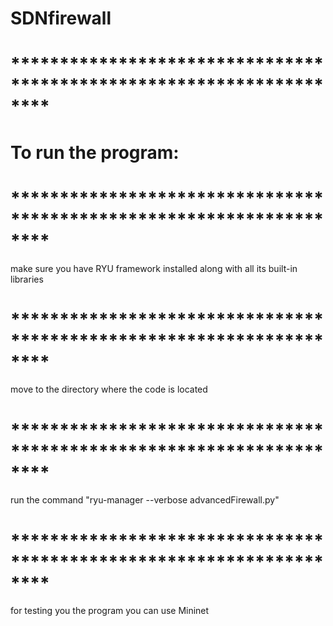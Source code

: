 # SDNfirewall
# ********************************************************************
# To run the program:
# ********************************************************************
  make sure you have RYU framework installed along with all its built-in libraries
# ********************************************************************
  move to the directory where the code is located
# ********************************************************************
  run the command "ryu-manager --verbose advancedFirewall.py"
# ********************************************************************
  for testing you the program you can use Mininet
